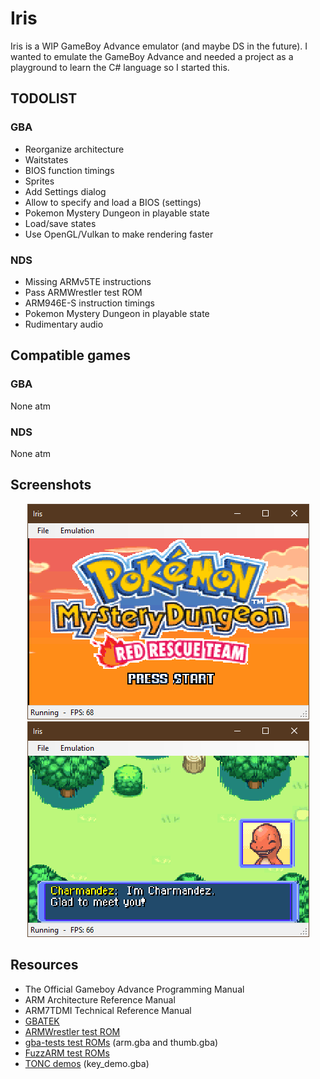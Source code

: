 # Iris

Iris is a WIP GameBoy Advance emulator (and maybe DS in the future). I wanted to emulate the GameBoy Advance and needed a project as a playground to learn the C# language so I started this.

## TODOLIST

### GBA

- Reorganize architecture
- Waitstates
- BIOS function timings
- Sprites
- Add Settings dialog
- Allow to specify and load a BIOS (settings)
- Pokemon Mystery Dungeon in playable state
- Load/save states
- Use OpenGL/Vulkan to make rendering faster

### NDS

- Missing ARMv5TE instructions
- Pass ARMWrestler test ROM
- ARM946E-S instruction timings
- Pokemon Mystery Dungeon in playable state
- Rudimentary audio

## Compatible games

### GBA

None atm

### NDS

None atm

## Screenshots

<p align="center">
  <img src="Screenshots/Capture.PNG"/>
  <img src="Screenshots/Capture-2.PNG"/>
</p>

## Resources

- The Official Gameboy Advance Programming Manual
- ARM Architecture Reference Manual
- ARM7TDMI Technical Reference Manual
- [GBATEK](https://problemkaputt.de/gbatek.htm)
- [ARMWrestler test ROM](https://github.com/destoer/armwrestler-gba-fixed)
- [gba-tests test ROMs](https://github.com/jsmolka/gba-tests) (arm.gba and thumb.gba)
- [FuzzARM test ROMs](https://github.com/DenSinH/FuzzARM)
- [TONC demos](https://www.coranac.com/tonc/text/toc.htm) (key_demo.gba)
